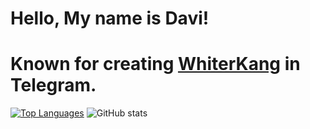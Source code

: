 # Hello, My name is Davi!
# Known for creating [WhiterKang](t.me://WhiterKangBOT) in Telegram.

[![Top Languages](https://github-readme-stats.vercel.app/api/top-langs/?username=DaviisDev&disable_animations=false&theme=react&hide=scss,less)](https://github.com/anuraghazra/github-readme-stats)
![GitHub stats](https://github-readme-stats.vercel.app/api?username=DaviisDev&theme=react&disable_animations=false&rank_icon=github&hide=prs,contribs&include_all_commits=true&show_icons=true)
